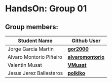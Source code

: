 HandsOn: Group 01
==================

## Group members:

| Student Name            |Github User                                                  
|-------------------------|----------------------------------------------------------|
| Jorge Garcia Martin     | [**gor2000**](https://github.com/gor2000)                |          
| Alvaro Montorio Piñeiro | [**alvaromontorio**](https://github.com/alvaromontorio/) |
| Valentin Musat          | [**VMusat**](https://github.com/VMusat)                  |
| Jesus Jerez Ballesteros | [**polkiko**](https://github.com/polkiko)                |